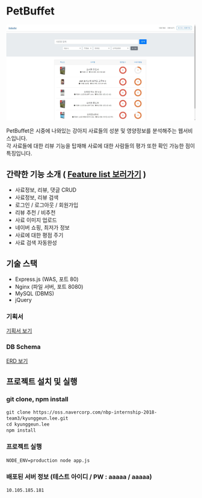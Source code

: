 [petbuffet]: http://10.105.185.181

# PetBuffet
<p align="center">
  <img src="./readme_image/example.jpg">
</p>
PetBuffet은 시중에 나와있는 강아지 사료들의 성분 및 영양정보를 분석해주는 웹서비스입니다.<br>
각 사료들에 대한 리뷰 기능을 탑재해 사료에 대한 사람들의 평가 또한 확인 가능한 점이 특징입니다.

## 간략한 기능 소개 ( <a href="https://oss.navercorp.com/nbp-internship-2018-team3/kyunggeun.lee/wiki/Feature-list">Feature list 보러가기</a> )
* 사료정보, 리뷰, 댓글 CRUD
* 사료정보, 리뷰 검색
* 로그인 / 로그아웃 / 회원가입
* 리뷰 추천 / 비추천
* 사료 이미지 업로드
* 네이버 쇼핑, 최저가 정보
* 사료에 대한 평점 주기
* 사료 검색 자동완성

## 기술 스택
* Express.js (WAS, 포트 80)
* Nginx (파일 서버, 포트 8080)
* MySQL (DBMS)
* jQuery

### 기획서
<a href="https://oss.navercorp.com/nbp-internship-2018-team3/kyunggeun.lee/wiki/PetBuffet-%EA%B8%B0%ED%9A%8D%EC%84%9C">기획서 보기</a>

### DB Schema
<a href="https://oss.navercorp.com/nbp-internship-2018-team3/kyunggeun.lee/wiki/ER-Diagram">ERD 보기</a>

## 프로젝트 설치 및 실행
### git clone, npm install
    git clone https://oss.navercorp.com/nbp-internship-2018-team3/kyunggeun.lee.git
    cd kyunggeun.lee
    npm install

### 프로젝트 실행
    NODE_ENV=production node app.js

### 배포된 서버 정보 (테스트 아이디 / PW : aaaaa / aaaaa)
    10.105.185.181
